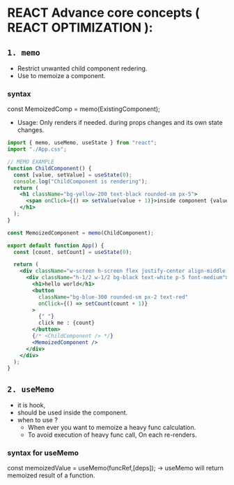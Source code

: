 # REACT Advance core concepts ( REACT OPTIMIZATION ):

## `1. memo`

- Restrict unwanted child component redering.
- Use to memoize a component.

### syntax

const MemoizedComp = memo(ExistingComponent);

- Usage:
  Only renders if needed.
  during props changes and its own state changes.

```jsx
import { memo, useMemo, useState } from "react";
import "./App.css";

// MEMO EXAMPLE
function ChildComponent() {
  const [value, setValue] = useState(0);
  console.log("ChildComponent is rendering");
  return (
    <h1 className="bg-yellow-200 text-black rounded-sm px-5">
      <span onClick={() => setValue(value + 1)}>inside component {value}</span>
    </h1>
  );
}

const MemoizedComponent = memo(ChildComponent);

export default function App() {
  const [count, setCount] = useState(0);

  return (
    <div className="w-screen h-screen flex justify-center align-middle items-center">
      <div className="h-1/2 w-1/2 bg-black text-white p-5 font-medium">
        <h1>hello world</h1>
        <button
          className="bg-blue-300 rounded-sm px-2 text-red"
          onClick={() => setCount(count + 1)}
        >
          {" "}
          click me : {count}
        </button>
        {/* <ChildComponent /> */}
        <MemoizedComponent />
      </div>
    </div>
  );
}
```

## `2. useMemo`

- it is hook,
- should be used inside the component.
- when to use ?
  - When ever you want to memoize a
    heavy func calculation.
  - To avoid execution of heavy func call,
    On each re-renders.

### syntax for useMemo

const memoizedValue = useMemo(funcRef,[deps]);
-> useMemo will return memoized result
of a function.
